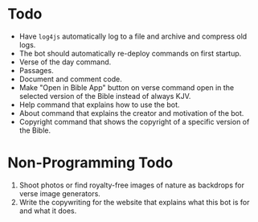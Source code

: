 # Todo

* Have `log4js` automatically log to a file and archive and compress old logs.
* The bot should automatically re-deploy commands on first startup.
* Verse of the day command.
* Passages.
* Document and comment code.
* Make "Open in Bible App" button on verse command open in the selected version of the Bible instead of always KJV.
* Help command that explains how to use the bot.
* About command that explains the creator and motivation of the bot.
* Copyright command that shows the copyright of a specific version of the Bible.

# Non-Programming Todo

1. Shoot photos or find royalty-free images of nature as backdrops for verse image generators.
2. Write the copywriting for the website that explains what this bot is for and what it does.
